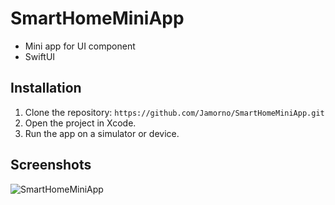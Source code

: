# SmartHomeMiniApp
  - Mini app for UI component
  - SwiftUI
    
## Installation
1. Clone the repository: `https://github.com/Jamorno/SmartHomeMiniApp.git`
2. Open the project in Xcode.
3. Run the app on a simulator or device.

## Screenshots
![SmartHomeMiniApp](https://github.com/user-attachments/assets/0000b13f-dfc4-4de7-963d-cc57b63d397d)
